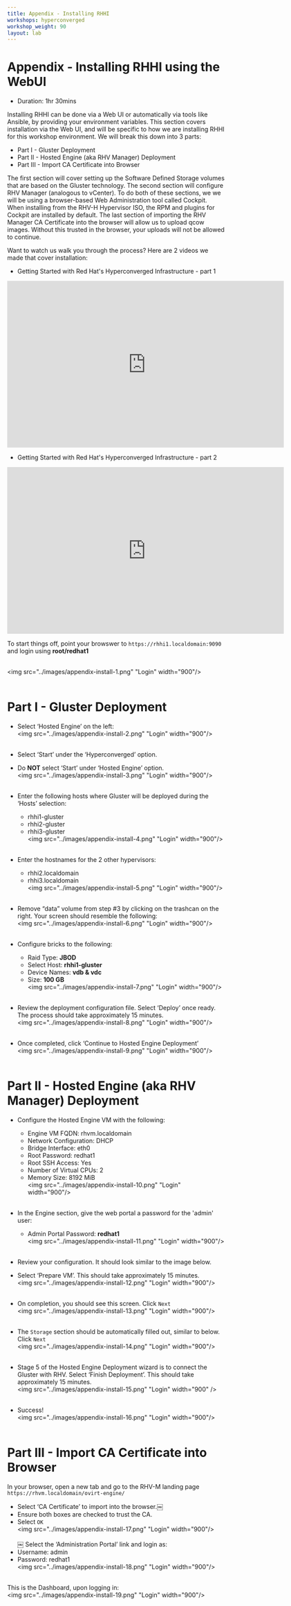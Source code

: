 ```yaml
---
title: Appendix - Installing RHHI
workshops: hyperconverged
workshop_weight: 90
layout: lab
---
```


# Appendix - Installing RHHI using the WebUI

* Duration: 1hr 30mins

Installing RHHI can be done via a Web UI or automatically via tools like Ansible, by providing your environment variables. This section covers installation via the Web UI, and will be specific to how we are installing RHHI for this workshop environment. We will break this down into 3 parts:

- Part I - Gluster Deployment
- Part II - Hosted Engine (aka RHV Manager) Deployment
- Part III - Import CA Certificate into Browser

The first section will cover setting up the Software Defined Storage volumes that are based on the Gluster technology. The second section will configure RHV Manager (analogous to vCenter). To do both of these sections, we we will be using a browser-based Web Administration tool called Cockpit. When installing from the RHV-H Hypervisor ISO, the RPM and plugins for Cockpit are installed by default. The last section of importing the RHV Manager CA Certificate into the browser will allow us to upload qcow images. Without this trusted in the browser, your uploads will not be allowed to continue.

Want to watch us walk you through the process? Here are 2 videos we made that cover installation:

- Getting Started with Red Hat's Hyperconverged Infrastructure - part 1
<div class="embed video-player">
<iframe class="youtube-player" type="text/html"
    width="640" height="385"
    src="http://www.youtube.com/embed/VMH-u6wNPoY"
    allowfullscreen frameborder="0">
    </iframe>
</div>

- Getting Started with Red Hat's Hyperconverged Infrastructure - part 2
<div class="embed video-player">
<iframe class="youtube-player" type="text/html"
    width="640" height="385"
    src="http://www.youtube.com/embed/1Mq-tftZddo"
    allowfullscreen frameborder="0">
    </iframe>
</div>


To start things off, point your browswer to `https://rhhi1.localdomain:9090` and login using **root/redhat1**

<br><img src="../images/appendix-install-1.png" "Login" width="900"/><br><br>


# Part I - Gluster Deployment

- Select ‘Hosted Engine’ on the left:
<br><img src="../images/appendix-install-2.png" "Login" width="900"/><br><br>

- Select ‘Start’ under the ‘Hyperconverged’ option.
- Do **NOT** select ‘Start’ under ‘Hosted Engine’ option.
<br><img src="../images/appendix-install-3.png" "Login" width="900"/><br><br>

- Enter the following hosts where Gluster will be deployed during the ‘Hosts’ selection:
  - rhhi1-gluster
  - rhhi2-gluster
  - rhhi3-gluster
<br><img src="../images/appendix-install-4.png" "Login" width="900"/><br><br>

- Enter the hostnames for the 2 other hypervisors:
  - rhhi2.localdomain
  - rhhi3.localdomain
<br><img src="../images/appendix-install-5.png" "Login" width="900"/><br><br>

- Remove “data” volume from step #3 by clicking on the trashcan on the right. Your screen should resemble the following:
<br><img src="../images/appendix-install-6.png" "Login" width="900"/><br><br>

- Configure bricks to the following:
  - Raid Type:    **JBOD**
  - Select Host:  **rhhi1-gluster**
  - Device Names: **vdb & vdc**
  - Size:         **100 GB**
<br><img src="../images/appendix-install-7.png" "Login" width="900"/><br><br>

- Review the deployment configuration file. Select ‘Deploy’ once ready. The process should take approximately 15 minutes.
<br><img src="../images/appendix-install-8.png" "Login" width="900"/><br><br>

- Once completed, click ‘Continue to Hosted Engine Deployment’
<br><img src="../images/appendix-install-9.png" "Login" width="900"/><br><br>


# Part II - Hosted Engine (aka RHV Manager) Deployment

- Configure the Hosted Engine VM with the following:
  - Engine VM FQDN:           rhvm.localdomain
  - Network Configuration:    DHCP
  - Bridge Interface:         eth0
  - Root Password:            redhat1
  - Root SSH Access:          Yes
  - Number of Virtual CPUs:   2
  - Memory Size:              8192 MiB
<br><img src="../images/appendix-install-10.png" "Login" width="900"/><br><br>

- In the Engine section, give the web portal a password for the 'admin' user:
  - Admin Portal Password:    **redhat1**
<br><img src="../images/appendix-install-11.png" "Login" width="900"/><br><br>

- Review your configuration. It should look similar to the image below.
- Select ‘Prepare VM’. This should take approximately 15 minutes.
<br><img src="../images/appendix-install-12.png" "Login" width="900"/><br><br>

- On completion, you should see this screen. Click `Next`
<br><img src="../images/appendix-install-13.png" "Login" width="900"/><br><br>

- The `Storage` section should be automatically filled out, similar to below. Click `Next`
<br><img src="../images/appendix-install-14.png" "Login" width="900"/><br><br>

- Stage 5 of the Hosted Engine Deployment wizard is to connect the Gluster with RHV. Select ‘Finish Deployment’. This should take approximately 15 minutes.
<br><img src="../images/appendix-install-15.png" "Login" width="900" /><br><br>

- Success!
<br><img src="../images/appendix-install-16.png" "Login" width="900"/><br><br>


# Part III - Import CA Certificate into Browser

In your browser, open a new tab and go to the RHV-M landing page `https://rhvm.localdomain/ovirt-engine/`
- Select ‘CA Certificate’ to import into the browser.￼
- Ensure both boxes are checked to trust the CA.
- Select `OK`
<br><img src="../images/appendix-install-17.png" "Login" width="900"/><br><br>
￼
Select the ‘Administration Portal’ link and login as:
- Username:        admin
- Password:        redhat1
<br><img src="../images/appendix-install-18.png" "Login" width="900"/><br><br>

This is the Dashboard, upon logging in:
<br><img src="../images/appendix-install-19.png" "Login" width="900"/><br><br>
